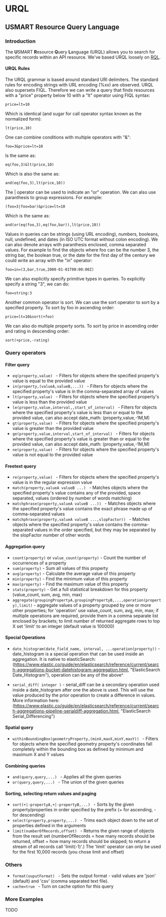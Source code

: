 # URQL

## USMART Resource Query Language

### Introduction

The **U**SMART **R**esource **Q**uery **L**anguage (URQL) allows you to search
for specific records within an API resource. We've based URQL loosely on 
[RQL](https://github.com/persvr/rql).

#### URQL Rules

The URQL grammar is based around standard URI delimiters. The standard rules for
encoding strings with URL encoding (%xx) are observed. URQL also supersets FIQL.
Therefore we can write a query that finds resources with a "price" property below
10 with a "lt" operator using FIQL syntax:

    price=lt=10

Which is identical (and sugar for call operator syntax known as the normalized form):

    lt(price,10)

One can combine conditions with multiple operators with "&":

    foo=3&price=lt=10

Is the same as:

    eq(foo,3)&lt(price,10)

Which is also the same as:

    and(eq(foo,3),lt(price,10))

The | operator can be used to indicate an "or" operation. We can also use paranthesis
to group expressions. For example:

    (foo=3|foo=bar)&price=lt=10

Which is the same as:

    and(or(eq(foo,3),eq(foo,bar)),lt(price,10))

Values in queries can be strings (using URL encoding), numbers, booleans, null, undefined,
and dates (in ISO UTC format without colon encoding). We can also denote arrays
with paranthesis enclosed, comma separated values. For example to find the objects
where foo can be the number 3, the string bar, the boolean true, or the date for the
first day of the century we could write an array with the "in" operator:

    foo=in=(3,bar,true,2000-01-01T00:00:00Z)

We can also explicitly specify primitive types in queries. To explicitly specify a string "3",
we can do:

    foo=string:3


Another common operator is sort. We can use the sort operator to sort by a specified property.
To sort by foo in ascending order:

	price=lt=10&sort(+foo)

We can also do multiple property sorts. To sort by price in ascending order and rating in descending order:

    sort(+price,-rating)

### Query operators

#### Filter query

- `eq(property,value) ` - Filters for objects where the specified property's value is equal to the provided value
- `in(property,(valueA,valueB,...)) ` - Filters for objects where the specified property's value is in the comma-separated array of values
- `lt(property,value) ` - Filters for objects where the specified property's value is less than the provided value
- `le(property,value,interval,,start_of_interval) ` - Filters for objects where the specified property's value is less than or equal to the provided value, can also accept date_math: (property,value,-1M,M)
- `gt(property,value) ` - Filters for objects where the specified property's value is greater than the provided value
- `ge(property,value,interval,start_of_interval) ` - Filters for objects where the specified property's value is greater than or equal to the provided value, can also accept date_math: (property,value,-1M,M)
- `ne(property,value) ` - Filters for objects where the specified property's value is not equal to the provided value

#### Freetext query

- `re(property,value) ` - Filters for objects where the specified property's value is in the regular expression value
- `match(property,valueA valueB ...) ` - Matches objects where the specified property's value contains any of the provided, space separated, values (ordered by number of words matching)
- `matchphrase(property,valueA valueB ...)) ` - Matches objects where the specified property's value contains the exact phrase made up of comma-separated values
- `matchphrase(property,valueA valueB ...,slopFactor)) ` - Matches objects where the specified property's value contains the comma-separated values in the order specified, but they may be separated by the slopFactor number of other words

#### Aggregation query

- `count(property)` or `value_count(property)` - Count the number of occurrences of a property
- `sum(property)` - Sum all values of this property
- `avg(property)` - Calculate the average value of this property
- `min(property)` - Find the minimum value of this property
- `max(property)` - Find the maximum value of this property
- `stats(property)` - Get a full statistical breakdown for this property (value_count, sum, avg, min, max)
- `aggregate(groupingPropertyA,groupingPropertyB,...,operation(property),limit)` - aggregate values of a property grouped by one or more other properties; for 'operation' use value_count, sum, avg, min, max; if multiple operations are required, provide them in a comma separate list enclosed by brackets; to limit number of returned aggregate rows to top X set 'limit' to an integer (default value is 100000)

#### Special Operations

- `date_histogram(date_field_name, interval, ...operation(property))` - date_histogram is a special operation that can be used inside an aggregation. It is native to elasticSearch: (https://www.elastic.co/guide/en/elasticsearch/reference/current/search-aggregations-bucket-datehistogram-aggregation.html, "ElasticSearch Date_Histogram"), operation can be any of the above^

- `serial_diff( integer )` - serial_diff can be a secondary operation used inside a date_histogram after one the above is used. This will use the value produced by the prior operation to create a difference in values. More information here:(https://www.elastic.co/guide/en/elasticsearch/reference/current/search-aggregations-pipeline-serialdiff-aggregation.html, "ElasticSearch Serial_Differencing")

#### Spatial query
- `withinBoundingBox(geometryProperty,(minX,maxX,minY,maxY)) ` - Filters for objects where the specified geometry property's coordinates fall completely within the bounding box as defined by minimum and maximum X and Y values

#### Combining queries

- `and(query,query,...) ` - Applies all the given queries
- `or(query,query,...) ` - The union of the given queries

#### Sorting, selecting return values and paging

- `sort(+|-propertyA,+|-propertyB,...) ` - Sorts by the given property/properties in order specified by the prefix (+ for ascending, - for descending)
- `select(property,property,...) ` - Trims each object down to the set of properties defined in the arguments
- `limit(numberOfRecords,offset) ` - Returns the given range of objects from the result set (numberOfRecords = how many records should be returned, offset = how many records should be skipped; to return a stream of all records call 'limit(-1)'.) The 'limit' operator can only be used for the first 10,000 records (you chose limit and offset)

### Others
- `format(ouputFormat) ` - Sets the output format - valid values are 'json' (default) and 'csv' (comma separated text file).
- `cache=true ` - Turn on cache option for this query
### More Examples
TODO
